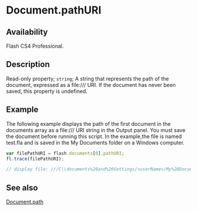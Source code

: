 # Document.pathURI

## Availability

Flash CS4 Professional.

## Description

Read-only property; `string`; A string that represents the path of the document, expressed as a file:/// URI. If the document has never been saved, this property is undefined.

## Example

The following example displays the path of the first document in the documents array as a file:/// URI string in the Output panel. You must save the document before running this script. In the example,the file is named test.fla and is saved in the My Documents folder on a Windows computer.

```javascript
var filePathURI = flash.documents[0].pathURI;
fl.trace(filePathURI);

// display file: ///C|\documents%20and%20Settings/<userName>/My%20Documents/test.fla
```

## See also

[Document.path](../Document_object/Document190.md)
